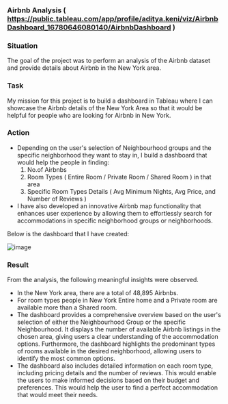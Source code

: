 ### Airbnb Analysis ( https://public.tableau.com/app/profile/aditya.keni/viz/AirbnbDashboard_16780646080140/AirbnbDashboard )

### Situation

The goal of the project was to perform an analysis of the Airbnb dataset and provide details about Airbnb in the New York area.

### Task

My mission for this project is to build a dashboard in Tableau where I can showcase the Airbnb details of the New York Area so that it would be helpful for people who are looking for Airbnb in New York. 

### Action

- Depending on the user's selection of Neighbourhood groups and the specific neighborhood they want to stay in, I build a dashboard that would help the people in finding:
  1. No.of Airbnbs
  2. Room Types ( Entire Room / Private Room / Shared Room ) in that area
  3. Specific Room Types Details ( Avg Minimum Nights, Avg Price, and Number of Reviews )
- I have also developed an innovative Airbnb map functionality that enhances user experience by allowing them to effortlessly search for accommodations in specific neighborhood groups or neighborhoods.

Below is the dashboard that I have created:

![image](https://github.com/akeni1999/Airbnb-Analysis/assets/66996868/06ad7ee6-99af-4e56-ba16-a0d7bce50006)

### Result

From the analysis, the following meaningful insights were observed.
- In the New York area, there are a total of 48,895 Airbnbs.
- For room types people in New York Entire home and a Private room are available more than a Shared room.
- The dashboard provides a comprehensive overview based on the user's selection of either the Neighbourhood Group or the specific Neighbourhood. It displays the number of available Airbnb listings in the chosen area, giving users a clear understanding of the accommodation options. 
  Furthermore, the dashboard highlights the predominant types of rooms available in the desired neighborhood, allowing users to identify the most common options.
- The dashboard also includes detailed information on each room type, including pricing details and the number of reviews. This would enable the users to make informed decisions based on their budget and preferences. This would help the user to find a perfect accommodation that would meet 
  their needs.
